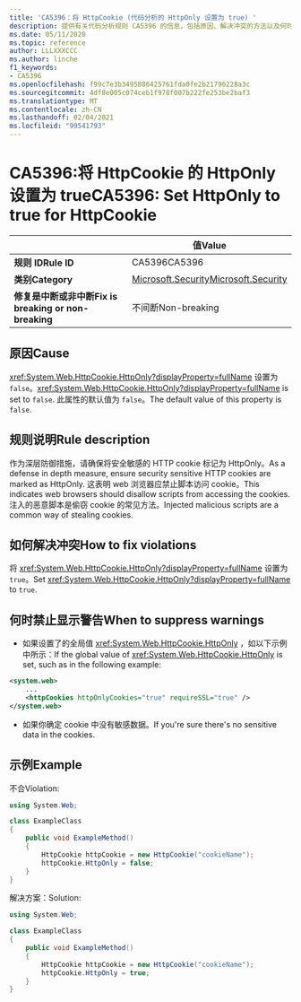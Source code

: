 ```yaml
---
title: 'CA5396：将 HttpCookie (代码分析的 HttpOnly 设置为 true) '
description: 提供有关代码分析规则 CA5396 的信息，包括原因、解决冲突的方法以及何时取消显示。
ms.date: 05/11/2020
ms.topic: reference
author: LLLXXXCCC
ms.author: linche
f1_keywords:
- CA5396
ms.openlocfilehash: f99c7e3b3495886425761fda0fe2b21796228a3c
ms.sourcegitcommit: 4df8e005c074ceb1f978f007b222fe253be2baf3
ms.translationtype: MT
ms.contentlocale: zh-CN
ms.lasthandoff: 02/04/2021
ms.locfileid: "99541793"
---
```

# <a name="ca5396-set-httponly-to-true-for-httpcookie"></a><span data-ttu-id="201e9-103">CA5396:将 HttpCookie 的 HttpOnly 设置为 true</span><span class="sxs-lookup"><span data-stu-id="201e9-103">CA5396: Set HttpOnly to true for HttpCookie</span></span>

| | <span data-ttu-id="201e9-104">值</span><span class="sxs-lookup"><span data-stu-id="201e9-104">Value</span></span> |
|-|-|
| <span data-ttu-id="201e9-105">**规则 ID**</span><span class="sxs-lookup"><span data-stu-id="201e9-105">**Rule ID**</span></span> |<span data-ttu-id="201e9-106">CA5396</span><span class="sxs-lookup"><span data-stu-id="201e9-106">CA5396</span></span>|
| <span data-ttu-id="201e9-107">**类别**</span><span class="sxs-lookup"><span data-stu-id="201e9-107">**Category**</span></span> |[<span data-ttu-id="201e9-108">Microsoft.Security</span><span class="sxs-lookup"><span data-stu-id="201e9-108">Microsoft.Security</span></span>](security-warnings.md)|
| <span data-ttu-id="201e9-109">**修复是中断或非中断**</span><span class="sxs-lookup"><span data-stu-id="201e9-109">**Fix is breaking or non-breaking**</span></span> |<span data-ttu-id="201e9-110">不间断</span><span class="sxs-lookup"><span data-stu-id="201e9-110">Non-breaking</span></span>|

## <a name="cause"></a><span data-ttu-id="201e9-111">原因</span><span class="sxs-lookup"><span data-stu-id="201e9-111">Cause</span></span>

<span data-ttu-id="201e9-112"><xref:System.Web.HttpCookie.HttpOnly?displayProperty=fullName> 设置为 `false`。</span><span class="sxs-lookup"><span data-stu-id="201e9-112"><xref:System.Web.HttpCookie.HttpOnly?displayProperty=fullName> is set to `false`.</span></span> <span data-ttu-id="201e9-113">此属性的默认值为 `false`。</span><span class="sxs-lookup"><span data-stu-id="201e9-113">The default value of this property is `false`.</span></span>

## <a name="rule-description"></a><span data-ttu-id="201e9-114">规则说明</span><span class="sxs-lookup"><span data-stu-id="201e9-114">Rule description</span></span>

<span data-ttu-id="201e9-115">作为深层防御措施，请确保将安全敏感的 HTTP cookie 标记为 HttpOnly。</span><span class="sxs-lookup"><span data-stu-id="201e9-115">As a defense in depth measure, ensure security sensitive HTTP cookies are marked as HttpOnly.</span></span> <span data-ttu-id="201e9-116">这表明 web 浏览器应禁止脚本访问 cookie。</span><span class="sxs-lookup"><span data-stu-id="201e9-116">This indicates web browsers should disallow scripts from accessing the cookies.</span></span> <span data-ttu-id="201e9-117">注入的恶意脚本是偷窃 cookie 的常见方法。</span><span class="sxs-lookup"><span data-stu-id="201e9-117">Injected malicious scripts are a common way of stealing cookies.</span></span>

## <a name="how-to-fix-violations"></a><span data-ttu-id="201e9-118">如何解决冲突</span><span class="sxs-lookup"><span data-stu-id="201e9-118">How to fix violations</span></span>

<span data-ttu-id="201e9-119">将 <xref:System.Web.HttpCookie.HttpOnly?displayProperty=fullName> 设置为 `true`。</span><span class="sxs-lookup"><span data-stu-id="201e9-119">Set <xref:System.Web.HttpCookie.HttpOnly?displayProperty=fullName> to `true`.</span></span>

## <a name="when-to-suppress-warnings"></a><span data-ttu-id="201e9-120">何时禁止显示警告</span><span class="sxs-lookup"><span data-stu-id="201e9-120">When to suppress warnings</span></span>

- <span data-ttu-id="201e9-121">如果设置了的全局值 <xref:System.Web.HttpCookie.HttpOnly> ，如以下示例中所示：</span><span class="sxs-lookup"><span data-stu-id="201e9-121">If the global value of <xref:System.Web.HttpCookie.HttpOnly> is set,  such as in the following example:</span></span>

```xml
<system.web>
    ...
    <httpCookies httpOnlyCookies="true" requireSSL="true" />
</system.web>
```

- <span data-ttu-id="201e9-122">如果你确定 cookie 中没有敏感数据。</span><span class="sxs-lookup"><span data-stu-id="201e9-122">If you're sure there's no sensitive data in the cookies.</span></span>

## <a name="example"></a><span data-ttu-id="201e9-123">示例</span><span class="sxs-lookup"><span data-stu-id="201e9-123">Example</span></span>

<span data-ttu-id="201e9-124">不合</span><span class="sxs-lookup"><span data-stu-id="201e9-124">Violation:</span></span>

```csharp
using System.Web;

class ExampleClass
{
    public void ExampleMethod()
    {
        HttpCookie httpCookie = new HttpCookie("cookieName");
        httpCookie.HttpOnly = false;
    }
}
```

<span data-ttu-id="201e9-125">解决方案：</span><span class="sxs-lookup"><span data-stu-id="201e9-125">Solution:</span></span>

```csharp
using System.Web;

class ExampleClass
{
    public void ExampleMethod()
    {
        HttpCookie httpCookie = new HttpCookie("cookieName");
        httpCookie.HttpOnly = true;
    }
}
```

